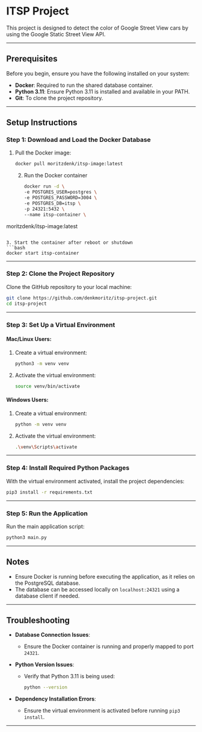 # ITSP Project

This project is designed to detect the color of Google Street View cars by using the Google Static Street View API.

---

## **Prerequisites**
Before you begin, ensure you have the following installed on your system:
- **Docker**: Required to run the shared database container.
- **Python 3.11**: Ensure Python 3.11 is installed and available in your PATH.
- **Git**: To clone the project repository.

---

## **Setup Instructions**

### **Step 1: Download and Load the Docker Database**
1. Pull the Docker image:
   ```bash
   docker pull moritzdenk/itsp-image:latest
   ```
   
   2. Run the Docker container
      ```bash
      docker run -d \
      -e POSTGRES_USER=postgres \
      -e POSTGRES_PASSWORD=3004 \
      -e POSTGRES_DB=itsp \
      -p 24321:5432 \
      --name itsp-container \
  moritzdenk/itsp-image:latest

   ```

3. Start the container after reboot or shutdown
   ```bash
   docker start itsp-container
   ```
---

### **Step 2: Clone the Project Repository**
Clone the GitHub repository to your local machine:
```bash
git clone https://github.com/denkmoritz/itsp-project.git
cd itsp-project
  ```

---

### **Step 3: Set Up a Virtual Environment**

#### **Mac/Linux Users**:
1. Create a virtual environment:
   ```bash
   python3 -m venv venv
   ```

2. Activate the virtual environment:
   ```bash
   source venv/bin/activate
   ```

#### **Windows Users**:
1. Create a virtual environment:
   ```bash
   python -m venv venv
   ```

2. Activate the virtual environment:
   ```bash
   .\venv\Scripts\activate
   ```

---

### **Step 4: Install Required Python Packages**
With the virtual environment activated, install the project dependencies:
```bash
pip3 install -r requirements.txt
```

---

### **Step 5: Run the Application**
Run the main application script:
```bash
python3 main.py
```

---

## **Notes**
- Ensure Docker is running before executing the application, as it relies on the PostgreSQL database.
- The database can be accessed locally on `localhost:24321` using a database client if needed.

---

## **Troubleshooting**
- **Database Connection Issues**:
  - Ensure the Docker container is running and properly mapped to port `24321`.

- **Python Version Issues**:
  - Verify that Python 3.11 is being used:
    ```bash
    python --version
    ```

- **Dependency Installation Errors**:
  - Ensure the virtual environment is activated before running `pip3 install`.

---